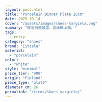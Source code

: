 ```yaml
---
layout: post.html
title: "Porcelain Dinner Plate 26cm"
date: 2025-10-14
cover: "/assets/images/shoes-margiela.png"
summary: "简洁白瓷餐盘，边缘微上翘。"
tags:
  - entry
category: "shoes"
brand: "Iittala"
material:
  - "porcelain"
color:
  - "white"
style: "minimal"
price_tier: "900"
origin: "Finland"
piece_type: "plate"
diameter_cm: 26
permalink: "/items/shoes-margiela/"
---
```


